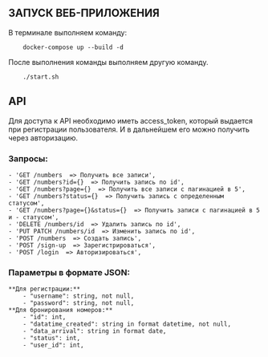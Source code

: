 ЗАПУСК ВЕБ-ПРИЛОЖЕНИЯ
---------------------
В терминале выполняем команду:

~~~
    docker-compose up --build -d
~~~

После выполнения команды выполняем другую команду.

~~~
    ./start.sh
~~~

API
---
Для доступа к API необходимо иметь access_token, который выдается при регистрации пользователя. И в дальнейшем его можно получить через авторизацию.

### Запросы:
    - 'GET /numbers  => Получить все записи',
    - 'GET /numbers?id={}  => Получить запись по id',
    - 'GET /numbers?page={}  => Получить все записи c пагинацией в 5',
    - 'GET /numbers?status={}  => Получить запись с определенным статусом',
    - 'GET /numbers?page={}&status={}  => Получить записи с пагинацией в 5 и - статусом',
    - 'DELETE /numbers/id  => Удалить запись по id',
    - 'PUT PATCH /numbers/id  => Изменить запись по id',
    - 'POST /numbers  => Создать запись',
    - 'POST /sign-up  => Зарегистрироваться',
    - 'POST /login  => Авторизироваться',
### Параметры в формате JSON:
    **Для регистрации:**
        - "username": string, not null,
        - "password": string, not null,
    **Для бронирования номеров:**
        - "id": int,
        - "datatime_created": string in format datetime, not null,
        - "data_arrival": string in format date,
        - "status": int,
        - "user_id": int,
